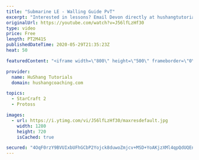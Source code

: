 ```yaml
---
title: "Submarine LE - Walling Guide PvT"
excerpt: "Interested in lessons? Email Devon directly at hushangtutorials@outlook.com ------------------------------------------------------------------------------------------------------- Want to support HuShang Tutorials directly? Patreon is a website where you can contribute a monthly donation that will help"
originalUrl: https://youtube.com/watch?v=J56lfLzHf30
type: video
price: Free
length: PT2M41S
publishedDateTime: 2020-05-29T21:35:23Z
heat: 50

featuredContent: "<iframe width=\"800\" height=\"500\" frameborder=\"0\" src=\"https://www.youtube.com/embed/J56lfLzHf30\" allow=\"accelerometer; autoplay; encrypted-media; gyroscope; picture-in-picture\" allowfullscreen></iframe>"

provider:
  name: HuShang Tutorials
  domain: hushangcoaching.com

topics:
  - StarCraft 2
  - Protoss

images:
  - url: https://i.ytimg.com/vi/J56lfLzHf30/maxresdefault.jpg
    width: 1280
    height: 720
    isCached: true

secured: "4OqF0rzY9BVUIxbUFhGCbP2Yojck8duwoZmjcv+MSD+YoAKjzXMl4qpQdUQEnJt4/7AVNq2JWfPW1aOW38IWmw+h1FbamwaMfTSbXDWKvUNcyzL9Dcypz0dM0ykqNfvMWnkQuAgsX8vdFGdzdqYZ/pqQnfOusA/56DI8kQ6T5tnMHaLbEoV7RV/eINGkAdpk5WOxubKCBuIxka3QLKj8/ovk0eOaWtdOGE3H0TBMJR/FxTl+zU1749JzkWquc/Bar4K95v5vUCEDAE/Luh6CunkksEMzyis9bxSiLFdlE5sacLIM7tLmLCdD1qaCwN/yo8QgTZrRfz3f2EQW//0DoKG+9zl27V5dTrq2kcEmXPWkpihAq412Ilf/DMw26tupkBXZbfq2qTiyWnTN/K9FT6rcW7CKih5XdEIQKPcVr5I=;1F20WmyII1tK2KE81ik90w=="
---
```


